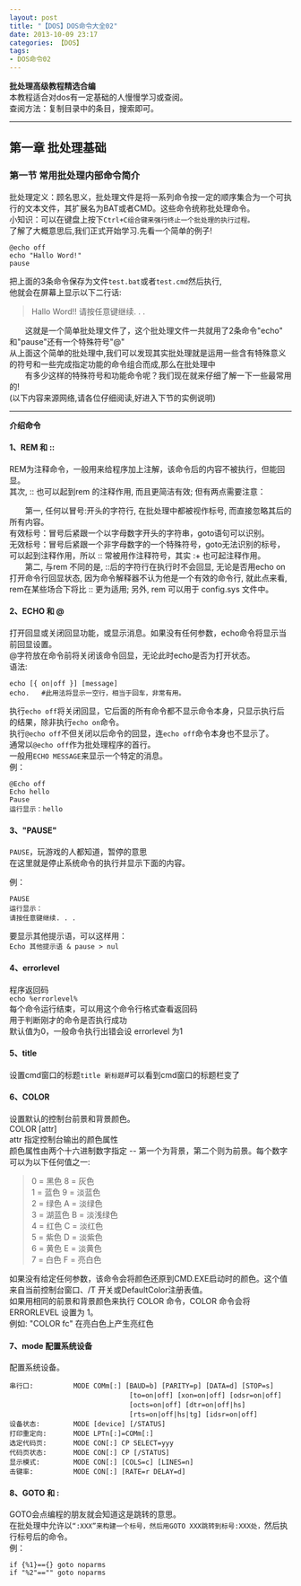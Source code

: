 ```yaml
---
layout: post
title: "【DOS】DOS命令大全02"
date: 2013-10-09 23:17
categories: 【DOS】
tags:
- DOS命令02
---
```

**批处理高级教程精选合编**  
    本教程适合对dos有一定基础的人慢慢学习或查阅。  
    查阅方法：复制目录中的条目，搜索即可。  
    
---

## 第一章 批处理基础  
### 第一节 常用批处理内部命令简介  
批处理定义：顾名思义，批处理文件是将一系列命令按一定的顺序集合为一个可执行的文本文件，其扩展名为BAT或者CMD。这些命令统称批处理命令。  
小知识：可以在键盘上按下`Ctrl+C组合键来强行终止一个批处理的执行过程。`  
了解了大概意思后,我们正式开始学习.先看一个简单的例子!  

```
@echo off
echo "Hallo Word!"
pause
```

把上面的3条命令保存为文件`test.bat`或者`test.cmd`然后执行,  
他就会在屏幕上显示以下二行话:  
> Hallo Word!!
> 请按任意键继续. . .

　　这就是一个简单批处理文件了，这个批处理文件一共就用了2条命令"echo" 和"pause"还有一个特殊符号"@"  
从上面这个简单的批处理中,我们可以发现其实批处理就是运用一些含有特殊意义的符号和一些完成指定功能的命令组合而成,那么在批处理中  
　　有多少这样的特殊符号和功能命令呢？我们现在就来仔细了解一下一些最常用的!  
(以下内容来源网络,请各位仔细阅读,好进入下节的实例说明)  

---

**介绍命令**  
#### 1、REM 和 ::  
REM为注释命令，一般用来给程序加上注解，该命令后的内容不被执行，但能回显。  
其次, :: 也可以起到rem 的注释作用, 而且更简洁有效; 但有两点需要注意：  

　　第一, 任何以冒号:开头的字符行, 在批处理中都被视作标号, 而直接忽略其后的所有内容。  
有效标号：冒号后紧跟一个以字母数字开头的字符串，goto语句可以识别。  
无效标号：冒号后紧跟一个非字母数字的一个特殊符号，goto无法识别的标号，可以起到注释作用，所以 :: 常被用作注释符号，其实 :+ 也可起注释作用。  
　　第二, 与rem 不同的是, ::后的字符行在执行时不会回显, 无论是否用echo on打开命令行回显状态, 因为命令解释器不认为他是一个有效的命令行, 就此点来看, rem在某些场合下将比 :: 更为适用; 另外, rem 可以用于 config.sys 文件中。  

#### 2、ECHO 和 @  
打开回显或关闭回显功能，或显示消息。如果没有任何参数，echo命令将显示当前回显设置。  
@字符放在命令前将关闭该命令回显，无论此时echo是否为打开状态。  
语法:  

```
echo [{ on|off }] [message]
echo.   #此用法将显示一空行，相当于回车，非常有用。
```

执行`echo off`将关闭回显，它后面的所有命令都不显示命令本身，只显示执行后的结果，除非执行`echo on`命令。  
执行`@echo off`不但关闭以后命令的回显，连`echo off`命令本身也不显示了。  
通常以`@echo off`作为批处理程序的首行。  
一般用`ECHO MESSAGE`来显示一个特定的消息。  
例：  

```
@Echo off
Echo hello
Pause
运行显示：hello
```

#### 3、"PAUSE"  
`PAUSE`，玩游戏的人都知道，暂停的意思  
在这里就是停止系统命令的执行并显示下面的内容。  

例：  

```
PAUSE
运行显示：
请按任意键继续. . .
```

要显示其他提示语，可以这样用：  
`Echo 其他提示语 & pause > nul`  

#### 4、errorlevel  
程序返回码  
`echo %errorlevel%`  
每个命令运行结束，可以用这个命令行格式查看返回码  
用于判断刚才的命令是否执行成功  
默认值为0，一般命令执行出错会设 errorlevel 为1  

#### 5、title  
设置cmd窗口的标题`title 新标题`\#可以看到cmd窗口的标题栏变了  

#### 6、COLOR  
设置默认的控制台前景和背景颜色。  
COLOR [attr]  
  attr        指定控制台输出的颜色属性  
颜色属性由两个十六进制数字指定 -- 第一个为背景，第二个则为前景。每个数字可以为以下任何值之一:  

> 0 = 黑色       8 = 灰色  
> 1 = 蓝色       9 = 淡蓝色  
> 2 = 绿色       A = 淡绿色  
> 3 = 湖蓝色     B = 淡浅绿色  
> 4 = 红色       C = 淡红色  
> 5 = 紫色       D = 淡紫色  
> 6 = 黄色       E = 淡黄色  
> 7 = 白色       F = 亮白色  

如果没有给定任何参数，该命令会将颜色还原到CMD.EXE启动时的颜色。这个值来自当前控制台窗口、/T 开关或DefaultColor注册表值。  
如果用相同的前景和背景颜色来执行 COLOR 命令，COLOR 命令会将 ERRORLEVEL 设置为 1。  
例如: "COLOR fc" 在亮白色上产生亮红色  

#### 7、mode 配置系统设备  
配置系统设备。  

```
串行口:　　　　　　MODE COMm[:] [BAUD=b] [PARITY=p] [DATA=d] [STOP=s]
　　　　　　　　　　　　　　　　　　[to=on|off] [xon=on|off] [odsr=on|off]
　　　　　　　　　　　　　　　　　　[octs=on|off] [dtr=on|off|hs]
　　　　　　　　　　　　　　　　　　[rts=on|off|hs|tg] [idsr=on|off]
设备状态:　　　　　MODE [device] [/STATUS]
打印重定向:　　　　MODE LPTn[:]=COMm[:]
选定代码页:　　　　MODE CON[:] CP SELECT=yyy
代码页状态:　　　　MODE CON[:] CP [/STATUS]
显示模式:　　　　　MODE CON[:] [COLS=c] [LINES=n]
击键率:　　　　　　MODE CON[:] [RATE=r DELAY=d]
```

#### 8、GOTO 和 :  
GOTO会点编程的朋友就会知道这是跳转的意思。  
在批处理中允许以`“:XXX”来构建一个标号，然后用GOTO XXX跳转到标号:XXX处，`然后执行标号后的命令。  
例：  

```
if {%1}=={} goto noparms
if "%2"=="" goto noparms
```